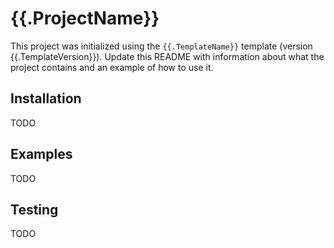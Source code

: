 # {{.ProjectName}}

This project was initialized using the `{{.TemplateName}}` template (version
{{.TemplateVersion}}). Update this README with information about what the
project contains and an example of how to use it.

## Installation

TODO

## Examples

TODO

## Testing

TODO
